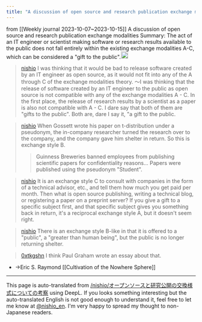 ```yaml
---
title: "A discussion of open source and research publication exchange modalities"
---
```


from  [[Weekly journal 2023-10-07~2023-10-15]]
A discussion of open source and research publication exchange modalities
Summary: The act of an IT engineer or scientist making software or research results available to the public does not fall entirely within the existing exchange modalities A-C, which can be considered a "gift to the public".<img src='https://scrapbox.io/api/pages/nishio-en/gpt/icon' alt='gpt.icon' height="19.5"/>
> [nishio](https://twitter.com/nishio/status/1710624430207176988/quick_promote_web/intro) I was thinking that it would be bad to release software created by an IT engineer as open source, as it would not fit into any of the A through C of the exchange modalities theory. 〜I was thinking that the release of software created by an IT engineer to the public as open source is not compatible with any of the exchange modalities A - C. In the first place, the release of research results by a scientist as a paper is also not compatible with A - C. I dare say that both of them are "gifts to the public". Both are, dare I say it, "a gift to the public.

> [nishio](https://twitter.com/nishio/status/1710633702685024306) When Gossett wrote his paper on t-distribution under a pseudonym, the in-company researcher turned the research over to the company, and the company gave him shelter in return. So this is exchange style B.
>  > Guinness Breweries banned employees from publishing scientific papers for confidentiality reasons... Papers were published using the pseudonym "Student".

> [nishio](https://twitter.com/nishio/status/1710634486944374998) It is an exchange style C to consult with companies in the form of a technical advisor, etc., and tell them how much you get paid per month.
>  Then what is open source publishing, writing a technical blog, or registering a paper on a preprint server? If you give a gift to a specific subject first, and that specific subject gives you something back in return, it's a reciprocal exchange style A, but it doesn't seem right.

> [nishio](https://twitter.com/nishio/status/1710635154992140303) There is an exchange style B-like in that it is offered to a "public", a "greater than human being", but the public is no longer returning shelter.

> [0xtkgshn](https://twitter.com/0xtkgshn/status/1710826392613765133) I think Paul Graham wrote an essay about that.
- →Eric S. Raymond  [[Cultivation of the Nowhere Sphere]]

---
This page is auto-translated from [/nishio/オープンソースと研究公開の交換様式についての考察](https://scrapbox.io/nishio/オープンソースと研究公開の交換様式についての考察) using DeepL. If you looks something interesting but the auto-translated English is not good enough to understand it, feel free to let me know at [@nishio_en](https://twitter.com/nishio_en). I'm very happy to spread my thought to non-Japanese readers.
